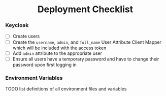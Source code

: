 <h1 align="center">Deployment Checklist</h1>

### Keycloak

- [ ] Create users
- [ ] Create the `username`, `admin`, and `full_name` User Attribute Client Mapper which will be included with the access token
- [ ] Add `admin` attribute to the appropriate user
- [ ] Ensure all users have a temporary password and have to change their password upon first logging in

### Environment Variables
TODO list definitions of all environment files and variables
